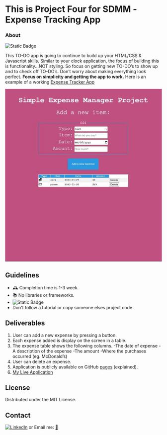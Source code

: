 This is Project Four for SDMM -Expense Tracking App
============================
### About
![Static Badge](https://img.shields.io/badge/Remember-have_fun-blue)

This TO-DO app is going to continue to build up your HTML/CSS & Javascript skills. Similar to your clock application, the focus of building this is functionality...NOT styling. So focus on getting new TO-DO’s to show up and to check off TO-DO’s. Don’t worry about making everything look perfect. **Focus on simplicity and getting the app to work.**
Here is an example of a working [Expense Tracker App](https://codepen.io/seklerek/pen/zKDce)

![App Screenshot](/images/screenshot.jpg)


 ## Guidelines
 - 🕰 Completion time is 1-3 week.
 - 📚 No libraries or frameworks.
 - ![Static Badge](https://img.shields.io/badge/Trust_and_challenge-yourself-blue)
 -  Don't follow a tutorial or copy someone elses project code.


## Deliverables
1. User can add a new expense by pressing a button.
2. Each expense added is display on the screen in a table.
3. The expense table shows the following columns.
   -The date of expense
   -A description of the expense
   -The amount
   -Where the purchases occurred (eg. McDonald’s)
5. User can delete an expense.
6. Application is publicly available on GitHub [pages](https://docs.github.com/en/pages/getting-started-with-github-pages/configuring-a-publishing-source-for-your-github-pages-site) (explained).
7. [My Live Application](https://erickarodom.github.io/JSExpenseTrackerApp/)

## License
Distributed under the MIT License.

## Contact
[![LinkedIn][linkedin-shield]][linkedin-url]   or  Email me: <a href="mailto:ericka.r.odom@gmail.com">📧</a>



[//]: # (Just testing writing comments?)


[linkedin-shield]: <https://img.shields.io/badge/-LinkedIn-black.svg?style=for-the-badge&logo=linkedin&colorB=555>
[linkedin-url]: https://linkedin.com/in/ericka-odom

  
   
 











